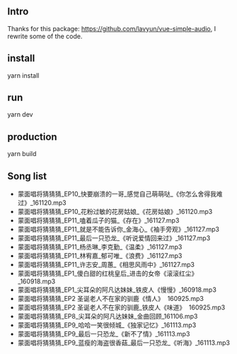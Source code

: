 ## Intro
Thanks for this package: https://github.com/lavyun/vue-simple-audio, I rewrite some of the code.

## install
yarn install

## run
yarn dev

## production
yarn build

## Song list
* 蒙面唱将猜猜猜_EP10_快要崩溃的一哥_感觉自己萌萌哒_《你怎么舍得我难过》_161120.mp3
* 蒙面唱将猜猜猜_EP10_花粉过敏的花房姑娘_《花房姑娘》_161120.mp3
* 蒙面唱将猜猜猜_EP11_嗑着瓜子的猫_《存在》_161127.mp3
* 蒙面唱将猜猜猜_EP11_就是不能告诉你_金海心_《袖手旁观》_161127.mp3
* 蒙面唱将猜猜猜_EP11_最后一只恐龙_《听说爱情回来过》_161127.mp3
* 蒙面唱将猜猜猜_EP11_杨丞琳_李克勤_《温柔》_161127.mp3
* 蒙面唱将猜猜猜_EP11_林宥嘉_郁可唯_《浪费》_161127.mp3
* 蒙面唱将猜猜猜_EP11_许志安_周蕙_《相思风雨中》_161127.mp3
* 蒙面唱将猜猜猜_EP1_傻白甜的红桃皇后_进击的女帝《滚滚红尘》_160918.mp3
* 蒙面唱将猜猜猜_EP1_尖耳朵的阿凡达妹妹_铁皮人《慢慢》_160918.mp3
* 蒙面唱将猜猜猜_EP2 圣诞老人不在家的驯鹿《情人》  160925.mp3
* 蒙面唱将猜猜猜_EP2 圣诞老人不在家的驯鹿_铁皮人《味道》  160925.mp3
* 蒙面唱将猜猜猜_EP8_尖耳朵的阿凡达妹妹_金曲回顾_161106.mp3
* 蒙面唱将猜猜猜_EP9_哈哈一笑很倾城_《独家记忆》_161113.mp3
* 蒙面唱将猜猜猜_EP9_最后一只恐龙_《新不了情》_161113.mp3
* 蒙面唱将猜猜猜_EP9_蓝瘦的海盗很香菇_最后一只恐龙_《听海》_161113.mp3
